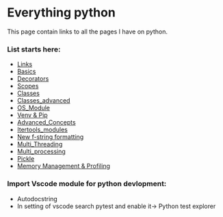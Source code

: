 # Everything python

This page contain links to all the pages I have on python.

### List starts here:

* [Links](./links.md)
* [Basics](./basic.md)
* [Decorators](./decorators.md)
* [Scopes](./scopes.md)
* [Classes](./classes.md)
* [Classes_advanced](./classes_advanced.md)
* [OS_Module](./osModule.md)
* [Venv & Pip](./virtualenv_and_pip.md)
* [Advanced_Concepts](./advanced_stuff.md)
* [Itertools_modules](./itertools.md)
* [New f-string formatting](https://realpython.com/python-f-strings/)
* [Multi_Threading](./multithreading.md)
* [Multi_processing](./multiproc.md)
* [Pickle](./pickle.md)
* [Memory Management & Profiling](./memmanage)
   
### Import Vscode module for python devlopment:   

* Autodocstring   
* In setting of vscode search pytest and enable it-> Python test explorer   
